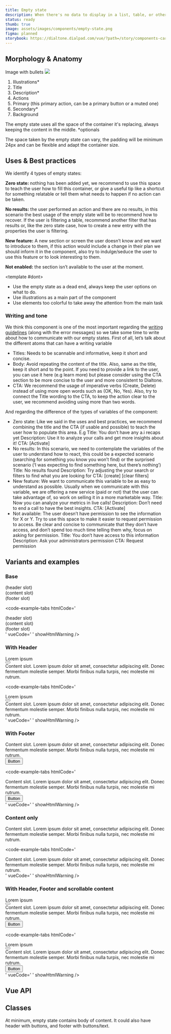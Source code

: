 ```yaml
---
title: Empty state
description: When there's no data to display in a list, table, or other information container, we use an ‘Empty State’ component to guide users, clarifying the expected information and suggesting ways to populate it.
status: ready
thumb: true
image: assets/images/components/empty-state.png
figma: planned
storybook: https://dialtone.dialpad.com/vue/?path=/story/components-card--default
---
```


<code-well-header>
 <!-- Empty state storybook-->
</code-well-header>

## Morphology & Anatomy

Image with bullets
<code-well-header bgclass="d-bgc-neutral-white">
  <image class="d-w60p" src="/assets/images/components/preview--combobox.mp4" autoplay loop></image>
</code-well-header>

1. Illustrations*
2. Title
3. Description*
4. Actions
5. Primary (this primary action, can be a primary button or a muted one)
6. Secondary*
7. Background

The empty state uses all the space of the container it's replacing, always keeping the content in the middle.
*optionals

The space taken by the empty state can vary, the padding will be minimum 24px and can be flexible and adapt the container size.

## Uses & Best practices

We identify 4 types of empty states:

<b> Zero state: </b> nothing has been added yet, we recommend to use this space to teach the user how to fill this container, or give a useful tip like a shortcut for something relatable or tell them what needs to happen if no action can be taken.

<b> No results:</b> the user performed an action and there are no results, in this scenario the best usage of the empty state will be to recommend how to recover. If the user is filtering a table, recommend another filter that has results or, like the zero state case, how to create a new entry with the properties the user is filtering.

<b> New feature:</b> A new section or screen the user doesn’t know and we want to introduce to them, if this action would include a change in their plan we should inform it in the component, also try to indulge/seduce the user to use this feature or to look interesting to them.

<b> Not enabled:</b> the section isn’t available to the user at the moment.

<dialtone-usage>
<template #do>

- Give the user all the information necessary to know how to proceed, but not as much for them to feel overwhelmed.
- If you are gonna use an illustration or an icon, try to have it in a 2nd hierarchical level, to avoid distracting the user from the real task, we recommend to use desaturated color’s  illustrations and keep the text as a main thing the user should read.
- The background of the component should match the background of the environment
- The component can contain borders, depending on the context, see examples below.

</template>

<template #dont>

- Use the empty state as a dead end, always keep the user options on what to do.
- Use illustrations as a main part of the component
- Use elements too colorful to take away the attention from the main task
</template>

</dialtone-usage>

### Writing and tone

We think this component is one of the most important regarding the [writing guidelines](/guides/writing-guidelines/index.md) (along with the error messages) so we take some time to write about how to communicate with our empty states.
First of all, let’s talk about the different atoms that can have a writing variable

- Titles: Needs to be scannable and informative, keep it short and concise.
- Body:  Avoid repeating the content of the title. Also, same as the title, keep it short and to the point.
If you need to provide a link to the user, you can use it here (e.g learn more) but please consider using the CTA section to be more concise to the user and more consistent to Dialtone.
- CTA:  We recommend the usage of imperative verbs (Create, Delete) instead of using more open words such as (OK, No, Yes). Also, try to connect the Title wording to the CTA, to keep the action clear to the user, we recommend avoiding using more than two words.

And regarding the difference of the types of variables of the component:

- Zero state: Like we said in the uses and best practices, we recommend combining the title and the CTA (if usable and possible) to teach the user how to populate this area. E.g
Title: You don’t have any a.i recaps yet
Description: Use it to analyze your calls and get more insights about it!
CTA: [Activate]
- No results: In this scenario, we need to contemplate the variables of the user to understand how to react, this could be a expected scenario (searching for something you know you won’t find) or the surprised scenario (‘I was expecting to find something here, but there’s nothing’)
Title: No results found
Description: Try adjusting the your search or filters to find what you are looking for
CTA: [create] [clear filters]
- New feature: We want to communicate this variable to be as easy to understand as possible. Usually when we communicate with this variable, we are offering a new service (paid or not) that the user can take advantage of, so work on selling it in a more marketable way.
Title: Now you can analyze your metrics in live calls!
Description: Don’t need to end a call to have the best insights.
CTA: [Activate]
- Not available: The user doesn’t have permission to see the information for X or Y. Try to use this space to make it easier to request permission to access. Be clear and concise to communicate that they don’t have access, and don’t spend too much time telling them why, focus on asking for permission.
Title: You don’t have access to this information
Description: Ask your administrators permission
CTA: Request permission

## Variants and examples

### Base

<code-well-header>
  <div class="d-card d-w264">
    <div class="d-card__header">
      <div>(header slot)</div>
    </div>
    <div class="d-card__content">
      <div>(content slot)</div>
    </div>
    <div class="d-card__footer">
      <div>(footer slot)</div>
    </div>
  </div>
</code-well-header>

<code-example-tabs
htmlCode='
<div class="d-card d-w264">
  <div class="d-card__header">
    <div>(header slot)</div>
  </div>
  <div class="d-card__content">
    <div>(content slot)</div>
  </div>
  <div class="d-card__footer">
    <div>(footer slot)</div>
  </div>
</div>
'
vueCode='
<dt-card class="d-w264">
  <template #header>
    (header slot)
  </template>
  <template #content>
    (content slot)
  </template>
  <template #footer>
    (footer slot)
  </template>
</dt-card>
'
showHtmlWarning />

### With Header

<code-well-header>
  <div class="d-card d-w264">
    <div class="d-card__header">
      <div class="d-headline--md">
        Lorem ipsum
      </div>
      <button type="button" class="d-btn d-btn--xs d-btn--circle">
        <dt-icon name="more-vertical" size="200" />
      </button>
    </div>
    <div class="d-card__content">
      <div>Content slot. Lorem ipsum dolor sit amet, consectetur adipiscing elit. Donec fermentum molestie semper. Morbi finibus nulla turpis, nec molestie mi rutrum.</div>
    </div>
  </div>
</code-well-header>

<code-example-tabs
htmlCode='
<div class="d-card d-w264">
  <div class="d-card__header">
    <div class="d-headline--md">
      Lorem ipsum
    </div>
    <button type="button" class="d-btn d-btn--xs d-btn--circle">
      <dt-icon name="more-vertical" size="200" />
    </button>
  </div>
  <div class="d-card__content">
    <div>Content slot. Lorem ipsum dolor sit amet, consectetur adipiscing elit. Donec fermentum molestie semper. Morbi finibus nulla turpis, nec molestie mi rutrum.</div>
  </div>
</div>
'
vueCode='
<dt-card class="d-w264">
  <template #header>
    <p class="d-headline-medium">Lorem ipsum</p>
      <dt-button
        size="xs"
        importance="clear"
        aria-label="Menu button"
      >
        <template #icon>
          <dt-icon
            name="more-vertical"
            size="100"
          />
        </template>
      </dt-button>
  </template>
  <template #content>
    Content slot. Lorem ipsum dolor sit amet, consectetur adipiscing elit. Donec fermentum molestie semper. Morbi finibus nulla turpis, nec molestie mi rutrum.
  </template>
</dt-card>
'
showHtmlWarning />

### With Footer

<code-well-header>
  <div class="d-card d-w264">
    <div class="d-card__content">
      <div>Content slot. Lorem ipsum dolor sit amet, consectetur adipiscing elit. Donec fermentum molestie semper. Morbi finibus nulla turpis, nec molestie mi rutrum.</div>
    </div>
    <div class="d-card__footer">
      <div class="d-d-flex d-gg8">
        <button type="button" class="d-btn d-btn--sm d-btn--outlined">Button</button>
      </div>
    </div>
  </div>
</code-well-header>

<code-example-tabs
htmlCode='
<div class="d-card d-w264">
  <div class="d-card__content">
    <div>Content slot. Lorem ipsum dolor sit amet, consectetur adipiscing elit. Donec fermentum molestie semper. Morbi finibus nulla turpis, nec molestie mi rutrum.</div>
  </div>
  <div class="d-card__footer">
    <div class="d-d-flex d-gg8">
      <button type="button" class="d-btn d-btn--sm d-btn--outlined">Button</button>
    </div>
  </div>
</div>
'
vueCode='
<dt-card class="d-w264">
  <template #content>
    Content slot. Lorem ipsum dolor sit amet, consectetur adipiscing elit. Donec fermentum molestie semper. Morbi finibus nulla turpis, nec molestie mi rutrum.
  </template>
  <template #footer>
    <dt-button
      importance="outlined"
      size="sm"
    >
      Button
    </dt-button>
  </template>
</dt-card>
'
showHtmlWarning />

### Content only

<code-well-header>
  <div class="d-card d-w264">
    <div class="d-card__content">
      <div>Content slot. Lorem ipsum dolor sit amet, consectetur adipiscing elit. Donec fermentum molestie semper. Morbi finibus nulla turpis, nec molestie mi rutrum.</div>
    </div>
  </div>
</code-well-header>

<code-example-tabs
htmlCode='
<div class="d-card d-w264">
  <div class="d-card__content">
    <div>Content slot. Lorem ipsum dolor sit amet, consectetur adipiscing elit. Donec fermentum molestie semper. Morbi finibus nulla turpis, nec molestie mi rutrum.</div>
  </div>
</div>
'
vueCode='
<dt-card class="d-w264">
  <template #content>
    Content slot. Lorem ipsum dolor sit amet, consectetur adipiscing elit. Donec fermentum molestie semper. Morbi finibus nulla turpis, nec molestie mi rutrum.
  </template>
</dt-card>
'
showHtmlWarning />

### With Header, Footer and scrollable content

<code-well-header>
  <div class="d-card d-w264">
    <div class="d-card__header">
      <div class="d-headline--md">
        Lorem ipsum
      </div>
      <button type="button" class="d-btn d-btn--xs d-btn--circle">
        <dt-icon name="more-vertical" size="200" />
      </button>
    </div>
    <div class="d-card__content d-h72">
      <div>Content slot. Lorem ipsum dolor sit amet, consectetur adipiscing elit. Donec fermentum molestie semper. Morbi finibus nulla turpis, nec molestie mi rutrum.</div>
    </div>
    <div class="d-card__footer">
      <div class="d-d-flex d-gg8">
        <button type="button" class="d-btn d-btn--sm d-btn--outlined">Button</button>
      </div>
    </div>
  </div>
</code-well-header>

<code-example-tabs
htmlCode='
<div class="d-card d-w264">
  <div class="d-card__header">
    <div class="d-headline--md">
      Lorem ipsum
    </div>
    <button type="button" class="d-btn d-btn--xs d-btn--circle">
      <dt-icon name="more-vertical" size="200" />
    </button>
  </div>
  <div class="d-card__content d-h84">
    <div>Content slot. Lorem ipsum dolor sit amet, consectetur adipiscing elit. Donec fermentum molestie semper. Morbi finibus nulla turpis, nec molestie mi rutrum.</div>
  </div>
  <div class="d-card__footer">
    <div class="d-d-flex d-gg8">
      <button type="button" class="d-btn d-btn--sm d-btn--outlined">Button</button>
    </div>
  </div>
</div>
'
vueCode='
<dt-card max-height="50px" class="d-w264">
  <template #header>
    <p class="d-headline-medium">Lorem ipsum</p>
      <dt-button
        size="xs"
        importance="clear"
        aria-label="Menu button"
      >
        <template #icon>
          <dt-icon
            name="more-vertical"
            size="100"
          />
        </template>
      </dt-button>
  </template>
  <template #content>
    Content slot. Lorem ipsum dolor sit amet, consectetur adipiscing elit. Donec fermentum molestie semper. Morbi finibus nulla turpis, nec molestie mi rutrum.
  </template>
  <template #footer>
    <dt-button
      importance="outlined"
      size="sm"
    >
      Button
    </dt-button>
  </template>
</dt-card>
'
showHtmlWarning />

## Vue API

<component-vue-api component-name="empty-state" />

## Classes

At minimum, empty state contains body of content. It could also have header with buttons, and footer with buttons/text.

<component-class-table component-name="empty-state"></component-class-table>
